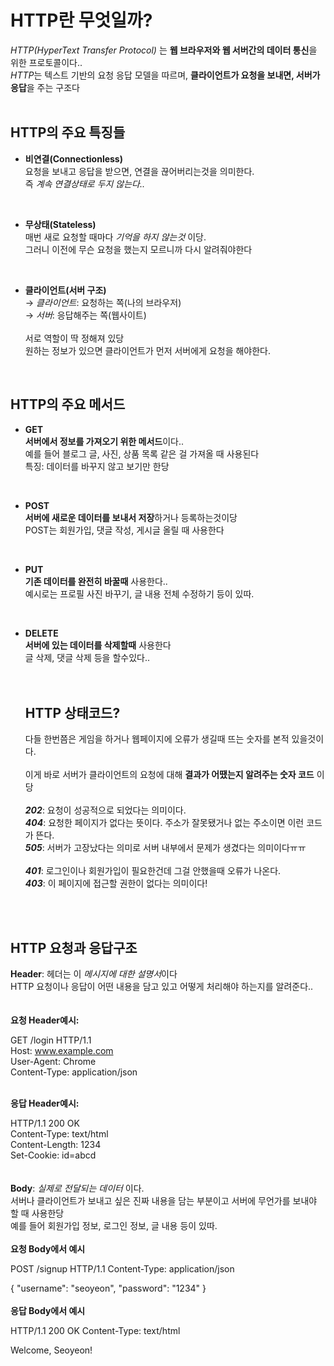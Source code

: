 HTTP란 무엇일까?
===============
*HTTP(HyperText Transfer Protocol)* 는 **웹 브라우저와 웹 서버간의 데이터 통신**을 위한 프로토콜이다..<br>
*HTTP*는 텍스트 기반의 요청 응답 모델을 따르며, **클라이언트가 요청을 보내면, 서버가 응답**을 주는 구조다<br>
<br>

HTTP의 주요 특징들
---------------
* **비연결(Connectionless)** <br>
 요청을 보내고 응답을 받으면, 연결을 끊어버리는것을 의미한다.<br>
 즉 *계속 연결상태로 두지 않는다..* <br>
 <br>
 
 * **무상태(Stateless)** <br>
매번 새로 요청할 때마다 *기억을 하지 않는것* 이당.<br>
그러니 이전에 무슨 요청을 했는지 모르니까 다시 알려줘야한다<br>
<br>

* **클라이언트(서버 구조)** <br>
→ *클라이언트*: 요청하는 쪽(나의 브라우저)<br>
→ *서버*: 응답해주는 쪽(웹사이트)<br>
  <br>
서로 역할이 딱 정해져 있당<br>
원하는 정보가 있으면 클라이언트가 먼저 서버에게 요청을 해야한다.<br>
<br>

HTTP의 주요 메서드
-----------------
* **GET** <br>
**서버에서 정보를 가져오기 위한 메서드**이다..<br>
예를 들어 블로그 글, 사진, 상품 목록 같은 걸 가져올 때 사용된다<br>
특징: 데이터를 바꾸지 않고 보기만 한당<br>
<br>

* **POST** <br>
**서버에 새로운 데이터를 보내서 저장**하거나 등록하는것이당<br>
POST는 회원가입, 댓글 작성, 게시글 올릴 때 사용한다<br>
<br>

* **PUT** <br>
**기존 데이터를 완전히 바꿀때** 사용한다..<br>
예시로는 프로필 사진 바꾸기, 글 내용 전체 수정하기 등이 있따.<br>
<br>

* **DELETE** <br>
**서버에 있는 데이터를 삭제할때** 사용한다<br>
글 삭제, 댓글 삭제 등을 할수있다..<br>
  <br>
  <br>

  HTTP 상태코드?
  -------------
  다들 한번쯤은 게임을 하거나 웹페이지에 오류가 생길때 뜨는 숫자를 본적 있을것이다.<br><br>
  이게 바로 서버가 클라이언트의 요청에 대해 **결과가 어땠는지 알려주는 숫자 코드** 이당<br>
  <br>
  ***202***: 요청이 성공적으로 되었다는 의미이다.<br>
  ***404***: 요청한 페이지가 없다는 뜻이다. 주소가 잘못됐거나 없는 주소이면 이런 코드가 뜬다.<br>
  ***505***: 서버가 고장났다는 의미로 서버 내부에서 문제가 생겼다는 의미이다ㅠㅠ<br>
  <br>
  ***401***: 로그인이나 회원가입이 필요한건데 그걸 안했을때 오류가 나온다.<br>
  ***403***: 이 페이지에 접근할 권한이 없다는 의미이다!<br>
<br>
<br>

HTTP 요청과 응답구조
--------------------
**Header**: 헤더는 이 *메시지에 대한 설명서*이다<br>
HTTP 요청이나 응답이 어떤 내용을 담고 있고 어떻게 처리해야 하는지를 알려준다..<br>
<br>
<br>
**요청 Header예시:<br>**

GET /login HTTP/1.1 <br>
Host: www.example.com <br>
User-Agent: Chrome <br>
Content-Type: application/json <br>
<br>

**응답 Header예시:<br>**

HTTP/1.1 200 OK <br>
Content-Type: text/html <br>
Content-Length: 1234 <br>
Set-Cookie: id=abcd <br>
<br>
<br>
 **Body**: *실제로 전달되는 데이터* 이다.<br>
서버나 클라이언트가 보내고 싶은 진짜 내용을 담는 부분이고 서버에 무언가를 보내야 할 때 사용한당<br>
예를 들어 회원가입 정보, 로그인 정보, 글 내용 등이 있따.<br>
<br>
**요청 Body에서 예시<br>**

POST /signup HTTP/1.1
Content-Type: application/json

{
  "username": "seoyeon",
  "password": "1234"
}
<br>
<br>
**응답 Body에서 예시<br>**

HTTP/1.1 200 OK
Content-Type: text/html

<html>
  <body>
    Welcome, Seoyeon!
  </body>
</html>









